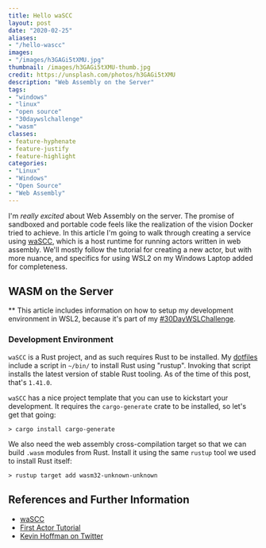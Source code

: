 ```yaml
---
title: Hello waSCC
layout: post
date: "2020-02-25"
aliases: 
- "/hello-wascc"
images: 
- "/images/h3GAGi5tXMU.jpg"
thumbnail: /images/h3GAGi5tXMU-thumb.jpg
credit: https://unsplash.com/photos/h3GAGi5tXMU
description: "Web Assembly on the Server"
tags:
- "windows"
- "linux"
- "open source"
- "30daywslchallenge"
- "wasm"
classes:
- feature-hyphenate
- feature-justify
- feature-highlight
categories:
- "Linux"
- "Windows"
- "Open Source"
- "Web Assembly"
---
```





I'm *really excited* about Web Assembly on the server. The promise of sandboxed and portable code feels like the realization of the vision Docker tried to achieve. In this article I'm going to walk through creating a service using [waSCC](https://wascc.dev/), which is a host runtime for running actors written in web assembly. We'll mostly follow the tutorial for creating a new actor, but with more nuance, and specifics for using WSL2 on my Windows Laptop added for completeness.

<!-- more -->

## WASM on the Server

** This article includes information on how to setup my development environment in WSL2, because it's part of my [#30DayWSLChallenge](/windows-for-open-source-development).

### Development Environment

`waSCC` is a Rust project, and as such requires Rust to be installed. My [dotfiles](https://github.com/bketelsen/dotfiles/blob/master/bin/setup/executable_rust.sh) include a script in `~/bin/` to install Rust using "rustup". Invoking that script installs the latest version of stable Rust tooling. As of the time of this post, that's `1.41.0`.

`waSCC` has a nice project template that you can use to kickstart your development. It requires the `cargo-generate` crate to be installed, so let's get that going:

```
> cargo install cargo-generate
```

We also need the web assembly cross-compilation target so that we can build `.wasm` modules from Rust. Install it using the same `rustup` tool we used to install Rust itself:

```
> rustup target add wasm32-unknown-unknown
```


## References and Further Information

* [waSCC](https://wascc.dev)
* [First Actor Tutorial](https://wascc.dev/tutorials/first-actor/)
* [Kevin Hoffman on Twitter](https://twitter.com/kevinhoffman)
